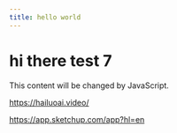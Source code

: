 ```yaml
---
title: hello world
---
```



# hi there test 7

<div id="myDiv">This content will be changed by JavaScript.</div>


<https://hailuoai.video/>


<https://app.sketchup.com/app?hl=en>